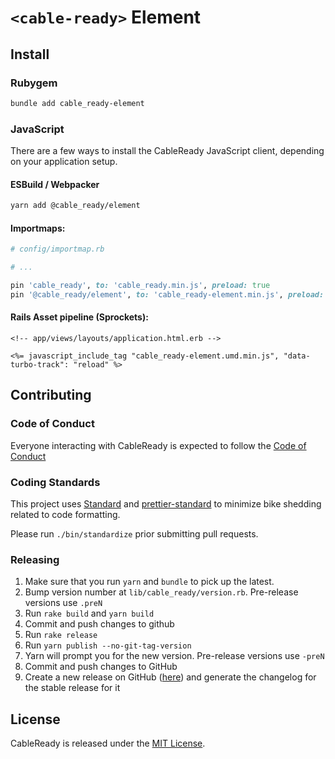 # `<cable-ready>` Element

## Install

### Rubygem

```sh
bundle add cable_ready-element
```

### JavaScript

There are a few ways to install the CableReady JavaScript client, depending on your application setup.

#### ESBuild / Webpacker

```sh
yarn add @cable_ready/element
```

#### Importmaps:

```ruby
# config/importmap.rb

# ...

pin 'cable_ready', to: 'cable_ready.min.js', preload: true
pin '@cable_ready/element', to: 'cable_ready-element.min.js', preload: true
```

#### Rails Asset pipeline (Sprockets):

```html+erb
<!-- app/views/layouts/application.html.erb -->

<%= javascript_include_tag "cable_ready-element.umd.min.js", "data-turbo-track": "reload" %>
```

## Contributing

### Code of Conduct

Everyone interacting with CableReady is expected to follow the [Code of Conduct](CODE_OF_CONDUCT.md)

### Coding Standards

This project uses [Standard](https://github.com/testdouble/standard)
and [prettier-standard](https://github.com/sheerun/prettier-standard) to minimize bike shedding related to code formatting.

Please run `./bin/standardize` prior submitting pull requests.

### Releasing

1. Make sure that you run `yarn` and `bundle` to pick up the latest.
1. Bump version number at `lib/cable_ready/version.rb`. Pre-release versions use `.preN`
1. Run `rake build` and `yarn build`
1. Commit and push changes to github
1. Run `rake release`
1. Run `yarn publish --no-git-tag-version`
1. Yarn will prompt you for the new version. Pre-release versions use `-preN`
1. Commit and push changes to GitHub
1. Create a new release on GitHub ([here](https://github.com/cableready/element/releases)) and generate the changelog for the stable release for it

## License

CableReady is released under the [MIT License](LICENSE.txt).
